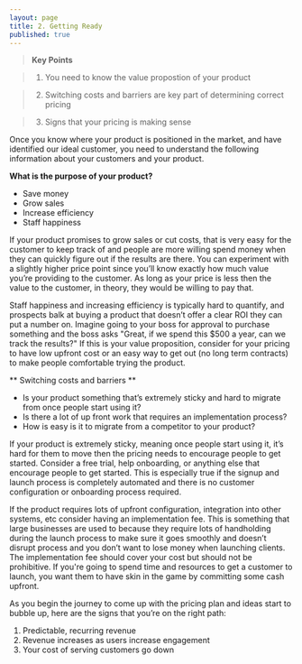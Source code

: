 ```yaml
---
layout: page
title: 2. Getting Ready
published: true
---
```



> **Key Points**

> 1. You need to know the value propostion of your product

> 2. Switching costs and barriers are key part of determining correct pricing

> 3. Signs that your pricing is making sense

Once you know where your product is positioned in the market, and have identified our ideal customer, you need to understand the following information about your customers and your product.

**What is the purpose of your product?**

- Save money
- Grow sales
- Increase efficiency
- Staff happiness

If your product promises to grow sales or cut costs, that is very easy for the customer to keep track of and people are more willing spend money when they can quickly figure out if the results are there.  You can experiment with a slightly higher price point since you’ll know exactly how much value you’re providing to the customer. As long as your price is less then the value to the customer, in theory, they would be willing to pay that.

Staff happiness and increasing efficiency is typically hard to quantify, and prospects balk at buying a product that doesn’t offer a clear ROI they can put a number on. Imagine going to your boss for approval to purchase something and the boss asks "Great, if we spend this $500 a year, can we track the results?"  If this is your value proposition, consider for your pricing to have low upfront cost or an easy way to get out (no long term contracts) to make people comfortable trying the product.

** Switching costs and barriers **
- Is your product something that’s extremely sticky and hard to migrate from once people start using it? 
- Is there a lot of up front work that requires an implementation process? 
- How is easy is it to migrate from a competitor to your product?

If your product is extremely sticky, meaning once people start using it, it’s hard for them to move then the pricing needs to encourage people to get started. Consider a free trial, help onboarding, or anything else that encourage people to get started. This is especially true if the signup and launch process is completely automated and there is no customer configuration or onboarding process required.  

If the product requires lots of upfront configuration, integration into other systems, etc consider having an implementation fee. This is something that large businesses are used to because they require lots of handholding during the launch process to make sure it goes smoothly and doesn’t disrupt process and you don’t want to lose money when launching clients. The implementation fee should cover your cost but should not be prohibitive. If you're going to spend time and resources to get a customer to launch, you want them to have skin in the game by committing some cash upfront. 

As you begin the journey to come up with the pricing plan and ideas start to bubble up, here are the signs that you’re on the right path:

1. Predictable, recurring revenue
2. Revenue increases as users increase engagement  
3. Your cost of serving customers go down